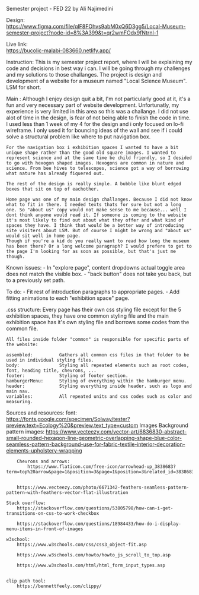 
Semester project - FED 22
    by Ali Najimedini


Design:     
    https://www.figma.com/file/qlF8FOhvs9abM0xQ6D3gg5/Local-Museum-semester-project?node-id=8%3A399&t=qr2wmFOdx9fNtrnl-1


Live link:  
    https://bucolic-malabi-083660.netlify.app/

Instruction:
    This is my semester project report, where I will be explaining my code and decisions in best way i can.
    I will be going through my challenges and my solutions to those challanges.
    The project is design and development of a website for a museum named "Local Science Museum". LSM for short.


Main :
    Although I enjoy design quit a bit, I'm not particularly good at it, it's a fun and very necessary part of website development. Unfortunatly, my experience is very limited in this area so this was a challange.
    I did not use alot of time in the design, is fear of not being able to finish the code in time. I used less than 1 week of my 4 for the design and i only focused on lo-fi wireframe. I only used it for bouncing ideas of the wall and see if i could solve a structural problem like where to put navigation box.

    For the navigation box i exhibition spaces I wanted to have a bit unique shape rather than the good old square images. I wanted to represent science and at the same time be child friendly, so I desided to go with hexogon shaped images. Hexogons are common in nature and science. From bee hives to telescopes, science got a way of borrowing what nature has already fiquered out.

    The rest of the design is really simple. A bubble like blunt edged boxes that sit on top of eachother. 

    Home page was one of my main design challanges. Because I did not know what to fit in there. I needed texts thats for sure but not a long one. So "about us" copy would not make sense to me because... well I dont think anyone would read it. If someone is coming to the website it's most likely to find out about what they offer and what kind of spaces they have. I think that would be a better way of introducing site visiters about LSM. But of course I might be wrong and "about us" would sit well in home page. 
    Though if you're a kid do you really want to read how long the museum has been there? Or a long welcome paragraph? I would prefere to get to the page I'm looking for as soon as possible, but that's just me though.


Known issues:
    - In "explore page", content dropdowns actual toggle area does not match the visible box.
    - "back button" does not take you back, but to a previously set path.

To do:
    - Fit rest of introduction paragraphs to appropriate pages.
    - Add fitting animations to each "exhibition space" page.

.css structure:
    Every page has their own css styling file except for the 5 exhibition spaces, they have one common styling file and the main exhibition space has it's own styling file and borrows some codes from the common file.

    All files inside folder "common" is responsible for specific parts of the website:

    assembled:          Gathers all common css files in that folder to be used in individual styling files.
    body:               Styling all repeated elements such as root codes, font, heading title, chevrons, ...
    footer:             Styling of footer section.
    hamburgerMenu:      Styling of everything within the hamburger menu.
    header:             Styling everything inside header. such as logo and main nav. 
    variables:          All repeated units and css codes such as color and measuring.


Sources and resources:
    font: 
        https://fonts.google.com/specimen/Solway/tester?preview.text=Ecology%20&preview.text_type=custom
    Images
        Background pattern images: 
            https://www.vecteezy.com/vector-art/6836830-abstract-small-rounded-hexagon-line-geometric-overlapping-shape-blue-color-seamless-pattern-background-use-for-fabric-textile-interior-decoration-elements-upholstery-wrapping

        Chevrons and arrows:
            https://www.flaticon.com/free-icon/arrowhead-up_3838683?term=top%20arrow&page=1&position=3&page=1&position=3&related_id=3838683&origin=search


        https://www.vecteezy.com/photo/6671342-feathers-seamless-pattern-pattern-with-feathers-vector-flat-illustration

    Stack overflow:
        https://stackoverflow.com/questions/53805798/how-can-i-get-transitions-on-css-to-work-checkbox

        https://stackoverflow.com/questions/18984433/how-do-i-display-menu-items-in-front-of-images

    w3school:
        https://www.w3schools.com/css/css3_object-fit.asp

        https://www.w3schools.com/howto/howto_js_scroll_to_top.asp

        https://www.w3schools.com/html/html_form_input_types.asp


    clip path tool:
        https://bennettfeely.com/clippy/